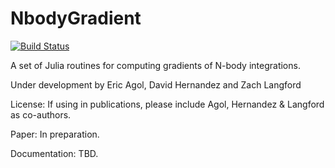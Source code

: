 # NbodyGradient

[![Build Status](https://travis-ci.org/ericagol/NbodyGradient.svg?branch=master)](https://travis-ci.org/ericagol/NbodyGradient)

A set of Julia routines for computing gradients of N-body integrations.

Under development by Eric Agol, David Hernandez and Zach Langford

License:  If using in publications, please include Agol, Hernandez & Langford as co-authors.

Paper: In preparation.

Documentation: TBD.

